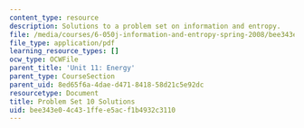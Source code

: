 ```yaml
---
content_type: resource
description: Solutions to a problem set on information and entropy.
file: /media/courses/6-050j-information-and-entropy-spring-2008/bee343e04c431ffee5acf1b4932c3110_MIT6_050JS08_ps_10_sol.pdf
file_type: application/pdf
learning_resource_types: []
ocw_type: OCWFile
parent_title: 'Unit 11: Energy'
parent_type: CourseSection
parent_uid: 8ed65f6a-4dae-d471-8418-58d21c5e92dc
resourcetype: Document
title: Problem Set 10 Solutions
uid: bee343e0-4c43-1ffe-e5ac-f1b4932c3110
---
```

